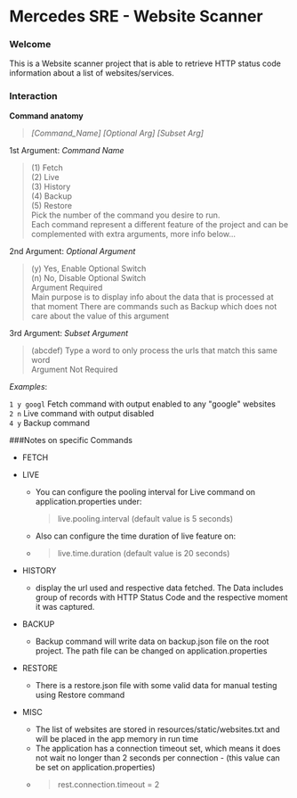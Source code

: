 # Mercedes SRE - Website Scanner

### Welcome
 
This is a Website scanner project that is able to retrieve HTTP status code information about a list of websites/services.


### Interaction

**Command anatomy**
>_[Command_Name] [Optional Arg] [Subset Arg]_

1st Argument: _Command Name_
>(1) Fetch  
>(2) Live   
>(3) History  
>(4) Backup  
>(5) Restore   
> Pick the number of the command you desire to run.  
> Each command represent a different feature of the project and can be complemented with extra arguments, more info below...


2nd Argument: _Optional Argument_
>(y) Yes, Enable Optional Switch  
>(n) No, Disable Optional Switch  
> Argument Required   
> Main purpose is to display info about the data that is processed at that moment
> There are commands such as Backup which does not care about the value of this argument

3rd Argument: _Subset Argument_
> (abcdef) Type a word to only process the urls that match this same word  
> Argument Not Required

*Examples*:

`````1 y googl````` Fetch command with output enabled to any "google" websites   
```2 n``` Live command with output disabled  
```4 y``` Backup  command

###Notes on specific Commands

- FETCH


- LIVE

  - You can configure the pooling interval for Live command on application.properties under:
      >live.pooling.interval (default value is 5 seconds)

  - Also can configure the time duration of live feature on:
  - >live.time.duration (default value is 20 seconds)
- HISTORY
  - display the url used and respective data fetched.
     The Data includes group of records with HTTP Status Code and the respective moment it was captured.


- BACKUP
  - Backup command will write data on backup.json file on the root project.
  The path file can be changed on application.properties


- RESTORE
  - There is a restore.json file with some valid data for manual testing using Restore command
  
- MISC 
  - The list of websites are stored in resources/static/websites.txt and will be placed in the app memory in run time
  - The application has a connection timeout set, which means it does not wait no longer than 2 seconds per connection - (this value can be set on application.properties)
  - > rest.connection.timeout = 2